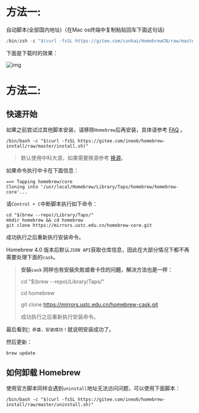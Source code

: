 
# 方法一:

自动脚本(全部国内地址)（在Mac os终端中复制粘贴回车下面这句话)

```java
/bin/zsh -c "$(curl -fsSL https://gitee.com/cunkai/HomebrewCN/raw/master/Homebrew.sh)"
```

下面是下载时的效果：

![img](https://img2020.cnblogs.com/blog/1681961/202004/1681961-20200422164413625-522091467.jpg)


# 方法二:
## 快速开始

如果之前尝试过其他脚本安装，请移除`Homebrew`后再安装，具体请参考 [FAQ](https://brew.idayer.com/guide/faq/#%E5%A6%82%E4%BD%95%E5%88%A0%E9%99%A4Homebrew) 。

```
/bin/bash -c "$(curl -fsSL https://gitee.com/ineo6/homebrew-install/raw/master/install.sh)"
```

> 默认使用中科大源，如果需要换源参考 [换源](https://brew.idayer.com/guide/change-source/)。

如果命令执行中卡在下面信息：
```
==> Tapping homebrew/core
Cloning into '/usr/local/Homebrew/Library/Taps/homebrew/homebrew-core'...
```

请`Control + C`中断脚本执行如下命令：
```
cd "$(brew --repo)/Library/Taps/"
mkdir homebrew && cd homebrew
git clone https://mirrors.ustc.edu.cn/homebrew-core.git
```

成功执行之后重新执行安装命令。

Homebrew 4.0 版本后默认`JSON API`获取仓库信息，因此在大部分情况下都不再需要处理下面的`cask`。

> **安装`cask` 同样也有安装失败或者卡住的问题，解决方法也是一样：**
> 
> cd "$(brew --repo)/Library/Taps/"
> 
> cd homebrew
> 
> git clone https://mirrors.ustc.edu.cn/homebrew-cask.git
> 
> 成功执行之后重新执行安装命令。

最后看到`🎉 恭喜，安装成功！`就说明安装成功了。

然后更新：

`brew update`

## 如何卸载 Homebrew

使用官方脚本同样会遇到`uninstall`地址无法访问问题，可以使用下面脚本：

`/bin/bash -c "$(curl -fsSL https://gitee.com/ineo6/homebrew-install/raw/master/uninstall.sh)"`